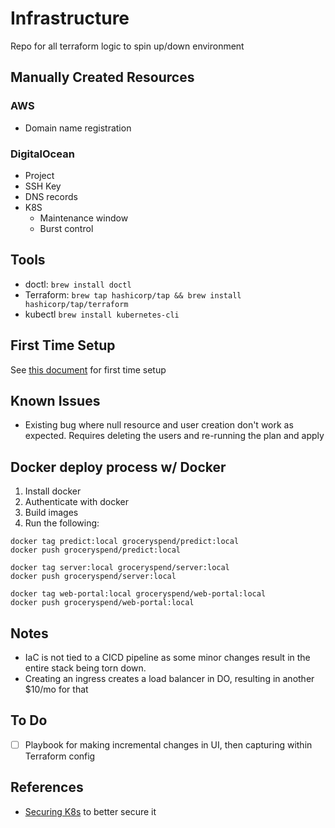 Infrastructure
===

Repo for all terraform logic to spin up/down environment

Manually Created Resources
---

### AWS
* Domain name registration

### DigitalOcean
* Project
* SSH Key
* DNS records
* K8S
  * Maintenance window
  * Burst control

Tools
---
- doctl: `brew install doctl`
- Terraform: `brew tap hashicorp/tap && brew install hashicorp/tap/terraform`
- kubectl `brew install kubernetes-cli`


First Time Setup
---
See [this document](https://github.com/bryanjknight/groceryspend.io/blob/main/infrastructure/docs/runbooks/first-time-deploy.md) for first time setup


Known Issues
---
* Existing bug where null resource and user creation don't work as expected. Requires deleting the users and re-running the plan and apply

Docker deploy process w/ Docker
---
1. Install docker
2. Authenticate with docker
4. Build images
5. Run the following:

```
docker tag predict:local groceryspend/predict:local
docker push groceryspend/predict:local

docker tag server:local groceryspend/server:local
docker push groceryspend/server:local

docker tag web-portal:local groceryspend/web-portal:local
docker push groceryspend/web-portal:local
```

Notes
---
* IaC is not tied to a CICD pipeline as some minor changes result in the entire stack being torn down.
* Creating an ingress creates a load balancer in DO, resulting in another $10/mo for that


To Do
---
- [ ] Playbook for making incremental changes in UI, then capturing within Terraform config

References
---
- [Securing K8s](https://www.digitalocean.com/community/tutorials/recommended-steps-to-secure-a-digitalocean-kubernetes-cluster) to better secure it
